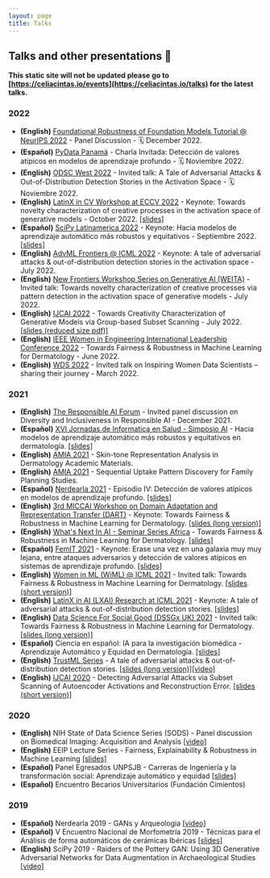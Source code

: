```yaml
---
layout: page
title: Talks
---
```


## Talks and other presentations 📯
**This static site will not be updated please go to [https://celiacintas.io/events](https://celiacintas.io/talks) for the latest talks.**

### 2022
* **(English)** [Foundational Robustness of Foundation Models Tutorial @ NeurIPS 2022](https://sites.google.com/view/neurips2022-frfm-turotial/home) - Panel Discussion -  🗓 December 2022.
* **(Español)** [PyData Panamá](https://www.meetup.com/es-ES/pydata-panama) - Charla Invitada: Detección de valores atípicos en modelos de aprendizaje profundo -  🗓 Noviembre 2022.
*  **(English)** [ODSC West 2022](https://odsc.com/california/) - Invited talk: A Tale of Adversarial Attacks & Out-of-Distribution Detection Stories in the Activation Space -  🗓 Noviembre 2022.
* **(English)** [LatinX in CV Workshop at ECCV 2022](https://www.latinxinai.org/events/eccv-2022) - Keynote: Towards novelty characterization of creative processes in the activation space of generative models - October 2022. [[slides]](https://drive.google.com/file/d/1vZpHpB6iV6QekYj0yBAZ-Vvzq5t4ZM5c/view?usp=sharing)
* **(Español)** [SciPy Latinamerica 2022](https://pythoncientifico.ar/) - Keynote: Hacia modelos de aprendizaje automático más robustos y equitativos -   Septiembre 2022. [[slides]](https://drive.google.com/file/d/1LI__5qf2F4Kue348SmX11sFfukOAyX_z/view?usp=sharing)
* **(English)** [AdvML Frontiers @ ICML 2022](https://advml-frontier.github.io/) - Keynote: A tale of adversarial attacks & out-of-distribution detection stories in the activation space - July 2022.
* **(English)** [New Frontiers Workshop Series on Generative AI (WEITA)](https://www.esb.tn/weita/?fbclid=IwAR2wIiVmkYBRK4oaJ4ZBbUvXLzerfU-S9flvWadp1LP7LlfaBkZO2w3gnbI) - Invited talk: Towards novelty characterization of creative processes via pattern detection in the activation space of generative models - July 2022.
* **(English)** [IJCAI 2022](https://ijcai-22.org/special-track-on-ai-the-arts-and-creativity-accepted-papers/) - Towards Creativity Characterization of Generative Models via Group-based Subset Scanning - July 2022. [[slides (reduced size pdf)]](https://github.com/celiacintas/celiacintas.github.io/blob/main/public/slides/2022/_IJCAI_2022__Towards_creativity_FINAL.pdf)
* **(English)** [IEEE Women in Engineering International Leadership Conference 2022](https://ieee-wie-ilc.org/program/) - Towards Fairness & Robustness in Machine Learning for Dermatology - June 2022.
* **(English)** [WDS 2022](https://www.idia.ac.za/wds-2022-8-march-programme/) - Invited talk on Inspiring Women Data Scientists – sharing their journey -  March 2022.

### 2021
* **(English)** [The Responsible AI Forum](https://responsibleaiforum.com/about/schedule/) - Invited panel discussion on Diversity and Inclusiveness in Responsible AI - December 2021.
* **(Español)** [XVI Jornadas de Informatica en Salud - Simposio AI](https://eventovirtualhiba.org.ar/jis-go-live-2021/inicio) - Hacia modelos de aprendizaje automático más robustos y equitativos en dermatología. [[slides]](https://github.com/celiacintas/celiacintas.github.io/blob/main/public/slides/2021/_AI_en_Salud___Hospital_Italiano__Derma_Fairness_F.pdf)
* **(English)** [AMIA 2021](https://amia.org/education-events/amia-2021-annual-symposium) - Skin-tone Representation Analysis in Dermatology Academic Materials.
* **(English)** [AMIA 2021](https://amia.org/education-events/amia-2021-annual-symposium) - Sequential Uptake Pattern Discovery for Family Planning Studies.
* **(Español)** [Nerdearla 2021](https://nerdear.la/en/) - Episodio IV: Detección de valores atípicos en modelos de aprendizaje profundo. [[slides]](https://github.com/celiacintas/celiacintas.github.io/blob/main/public/slides/2021/_Nerdearla_2021__Episodio_IV.pdf)
* **(English)** [3rd MICCAI Workshop on Domain Adaptation and Representation Transfer (DART)](https://sites.google.com/view/dart2021/) - Keynote: Towards Fairness & Robustness in Machine Learning for Dermatology. [[slides (long version)]](https://github.com/celiacintas/celiacintas.github.io/blob/main/public/slides/2021/_DART__MICCAI_2021__Derma_Fairness_FINAL.pdf)
* **(English)** [What's Next In AI - Seminar Series Africa](https://ibm.biz/whats-next-ai) - Towards Fairness & Robustness in Machine Learning for Dermatology. [[slides]](https://github.com/celiacintas/celiacintas.github.io/blob/main/public/slides/2021/_What_is_next_IBM_2021__Derma_Fairness.pdf)
* **(Español)** [FemIT 2021](https://lasdesistemas.org/femitconf2021/) - Keynote: Erase una vez en una galaxia muy muy lejana, entre ataques adversarios y detección de valores atípicos en sistemas de aprendizaje profundo. [[slides]](https://github.com/celiacintas/celiacintas.github.io/blob/main/public/slides/2021/femit_keynote_alot_of_gifs.pdf)
* **(English)** [Women in ML (WiML) @ ICML 2021](https://warwick.ac.uk/research/data-science/warwick-data/dssgx/public_lectures/) - Invited talk: Towards Fairness & Robustness in Machine Learning for Dermatology. [[slides (short version)]](https://github.com/celiacintas/celiacintas.github.io/blob/main/public/slides/2021/_WinML___ICML_2021__Derma_Fairness_final.pdf)
* **(English)** [LatinX in AI (LXAI) Research at ICML 2021](https://www.latinxinai.org/icml-2021-about) - Keynote: A tale of adversarial attacks & out-of-distribution detection stories. [[slides]](https://github.com/celiacintas/celiacintas.github.io/blob/main/public/slides/2021/_LXAI___ICML_2021_presentation__A_tale_of_adversarial_attack_final.pdf)
* **(English)** [Data Science For Social Good (DSSGx UK) 2021](https://warwick.ac.uk/research/data-science/warwick-data/dssgx/public_lectures/) - Invited talk: Towards Fairness & Robustness in Machine Learning for Dermatology. [[slides (long version)]](https://github.com/celiacintas/celiacintas.github.io/blob/main/public/slides/2021/_DSSGx_UK_2021__Derma_Fairness_final.pdf)
* **(Español)** Ciencia en español: IA para la investigación biomédica - Aprendizaje Automático y
Equidad en Dermatología. [[slides]](https://github.com/celiacintas/celiacintas.github.io/blob/main/public/slides/2021/_AI_en_Salud__Derma_Fairness_final.pdf)
* **(English)** [TrustML Series](https://www.trustworthyml.org/recordings) - A tale of adversarial attacks & out-of-distribution detection stories. [[slides (long version)]](https://github.com/celiacintas/celiacintas.github.io/blob/main/public/slides/2021/_TrustML_2020_presentation__A_tale_of_adversarial_attack_and_out_of_distributions_detection_stories_final.pdf)[[video]](https://youtu.be/XWaaWWvPwDA)
* **(English)** [IJCAI 2020](https://www.ijcai.org/Proceedings/2020/0122.pdf) - Detecting Adversarial Attacks via Subset Scanning of Autoencoder Activations
and Reconstruction Error. [[slides (short version)]](https://github.com/celiacintas/celiacintas.github.io/blob/main/public/slides/2020/_IJCAI_2020_presentation__AE___Subset.pdf)

### 2020  

* **(English)** NIH State of Data Science Series (SODS) - Panel discussion on Biomedical Imaging: Acquisition and Analysis [[video]](https://commonfund.nih.gov/africadatasymposium/SODS#biomedicalimaging)   
* **(English)** EEIP Lecture Series - Fairness, Explainability & Robustness in Machine Learning [[slides]](https://github.com/celiacintas/celiacintas.github.io/blob/main/public/slides/2020/_EEIP_Lecture_Series__ML___Fairness.pdf)
* **(Español)** Panel Egresados UNPSJB - Carreras de Ingeniería y la transformación social: Aprendizaje automático y equidad [[slides]](https://github.com/celiacintas/celiacintas.github.io/blob/main/public/slides/2020/_UNPSJB_Panel__ML_y_equidad_en_postpandemia%20(1).pdf) 
* **(Español)** Encuentro Becarios Universitarios (Fundación Cimientos) 

### 2019 

* **(Español)** Nerdearla 2019 - GANs y Arqueologia [[video]](https://www.youtube.com/watch?v=SW6d_Zw7pqM)
* **(Español)** V Encuentro Nacional de Morfometría 2019 - Técnicas para el Análisis de forma automáticos de cerámicas Ibéricas [[slides]](https://github.com/celiacintas/celiacintas.github.io/blob/main/public/slides/2019/_CAA_2019___Morfo_Geo_2019__Deep_Learning_en_vasijas_ibericas.pdf)
* **(English)** SciPy 2019 - Raiders of the Pottery GAN: Using 3D Generative Adversarial Networks for Data Augmentation in Archaeological Studies [[video]](https://pyvideo.org/scipy-2019/raiders-of-the-pottery-gan-using-3d-generative-adversarial-networks-for-data-augmentation-in-archaeological-studies.html)

